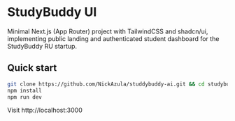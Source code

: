 # StudyBuddy UI

Minimal Next.js (App Router) project with TailwindCSS and shadcn/ui, implementing
public landing and authenticated student dashboard for the StudyBuddy RU startup.

## Quick start

```bash
git clone https://github.com/NickAzula/studdybuddy-ai.git && cd studybuddy-ui
npm install
npm run dev
```

Visit http://localhost:3000
